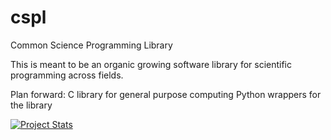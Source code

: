 cspl
====

Common Science Programming Library

This is meant to be an organic growing software library for scientific programming across fields.


Plan forward:
C library for general purpose computing
Python wrappers for the library



[![Project Stats](https://www.openhub.net/p/cspl/widgets/project_thin_badge.gif)](https://www.openhub.net/p/cspl)


